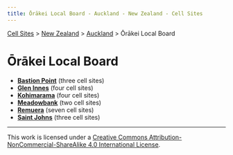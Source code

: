 ```yaml
---
title: Ōrākei Local Board - Auckland - New Zealand - Cell Sites
---
```


[Cell Sites](../../../) > [New Zealand](../../) > [Auckland](../) > Ōrākei Local Board

# Ōrākei Local Board

* **[Bastion Point](bastion-point)** (three cell sites)
* **[Glen Innes](glen-innes)** (four cell sites)
* **[Kohimarama](kohimarama)** (four cell sites)
* **[Meadowbank](meadowbank)** (two cell sites)
* **[Remuera](remuera)** (seven cell sites)
* **[Saint Johns](saint-johns)** (three cell sites)

---

This work is licensed under a [Creative Commons Attribution-NonCommercial-ShareAlike 4.0 International License](http://creativecommons.org/licenses/by-nc-sa/4.0/).
